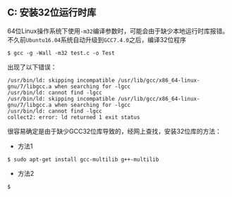 ## C: 安装32位运行时库

64位Linux操作系统下使用`-m32`编译参数时，可能会由于缺少本地运行时库报错。不久前`Ubuntu16.04`系统自动升级到`GCC7.4.0`之后，编译32位程序

```shell
$ gcc -g -Wall -m32 test.c -o Test
```

出现了以下错误：

```shell
/usr/bin/ld: skipping incompatible /usr/lib/gcc/x86_64-linux-gnu/7/libgcc.a when searching for -lgcc
/usr/bin/ld: cannot find -lgcc
/usr/bin/ld: skipping incompatible /usr/lib/gcc/x86_64-linux-gnu/7/libgcc.a when searching for -lgcc
/usr/bin/ld: cannot find -lgcc
collect2: error: ld returned 1 exit status
```

很容易确定是由于缺少GCC32位库导致的，经网上查找，安装32位库的方法：

* 方法1

```shell
$ sudo apt-get install gcc-multilib g++-multilib
```

* 方法2

```shell
$ 
```